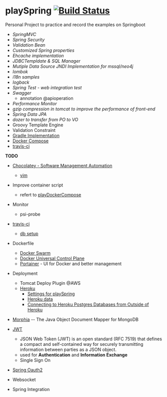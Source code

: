 # playSpring [![Build Status](https://travis-ci.org/Prussia/playSpring.svg?branch=master)](https://travis-ci.org/Prussia/playSpring)
Personal Project to practice and record the examples on Springboot

- *SpringMVC*
- *Spring Security*  
- *Validation Bean* 
- *Customized Spring properties*
- *Ehcache implementation* 
- *JDBCTempldate & SQL Manager* 
- *Mutiple Data Source JNDI Implementation for mssql/neo4j*
- *lombok*
- *i18n samples*
- *logback*
- *Spring Test - web integration test*
- *Swagger* 
	* annotation @apioperation
- *Performance Monitor* 
- *gzip compression in tomcat to improve the performance of front-end*
- *Spring Data JPA*
- *dozer to transfer from PO to VO* 
- Groovy Template Engine
- Validation Constraint
- [Gradle Implementation](https://github.com/Prussia/playSpring/tree/gradle)
- [Docker Compose](https://github.com/Prussia/playSpring/tree/master/container/playSpring)
- [travis-ci](https://travis-ci.org/)

**TODO**
- [Chocolatey - Software Management Automation](https://chocolatey.org/install)
	- [vim](http://www.radford.edu/~mhtay/CPSC120/VIM_Editor_Commands.htm)
- Improve container script
	- refert to [playDockerCompose](https://github.com/Prussia/playDockerCompose)
- Monitor
	- psi-probe
- [travis-ci](https://travis-ci.org/)
	- [db setup](https://docs.travis-ci.com/user/database-setup/)
- Dockerfile
	* [Docker Swarm](https://www.docker.com/products/docker-swarm)
	* [Docker Universal Control Plane](https://docs.docker.com/datacenter/ucp/2.0/guides/)
	* [Portainer](http://portainer.io/) - UI for Docker and better management
- Deployment
	- Tomcat Deploy Plugin @AWS
	* [Heroku](https://docs.travis-ci.com/user/deployment/heroku/)
		- [Settings for playSpring](https://dashboard.heroku.com/apps/playspring)
		- [Heroku data](https://data.heroku.com/)
		- [Connecting to Heroku Postgres Databases from Outside of Heroku](https://devcenter.heroku.com/articles/connecting-to-heroku-postgres-databases-from-outside-of-heroku)

- [Morphia](https://mongodb.github.io/morphia/) -- The Java Object Document Mapper for MongoDB 
- [JWT](https://jwt.io/introduction/)
	* JSON Web Token (JWT) is an open standard (RFC 7519) that defines a compact and self-contained way for securely transmitting information between parties as a JSON object.
	* used for **Authentication** and **Information Exchange**
	* Single Sign On
- [Spring Oauth2](https://projects.spring.io/spring-security-oauth/)   
- Websocket         
- Spring Integration
